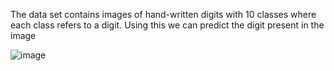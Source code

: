 The data set contains images of hand-written digits with 10 classes where each class refers to a digit.
Using this we can predict the digit present in the image

![image](https://github.com/anshidthariyakkodan/Digits-detection/assets/131465881/b57f42ab-6ca2-4d0d-b8de-2f7e544186f6)

